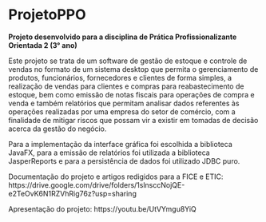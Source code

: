 # ProjetoPPO

__Projeto desenvolvido para a disciplina de Prática Profissionalizante Orientada 2 (3° ano)__  
<p>Este projeto se trata de um software de gestão de estoque e controle de vendas no formato de 
um sistema desktop que permita o 
gerenciamento de produtos, funcionários, fornecedores e clientes de forma simples, a realização de vendas para 
clientes e compras para reabastecimento de estoque, bem como emissão de notas fiscais para operações de compra e 
venda e também relatórios que permitam analisar dados referentes às operações realizadas por uma empresa do setor de comércio, com a finalidade de mitigar 
riscos que possam vir a existir em tomadas de decisão acerca da gestão do negócio.
<p>Para a implementação da interface gráfica foi escolhida a biblioteca JavaFX, para a emissão de relatórios foi utilizada a biblioteca JasperReports e para a persistência de dados foi utilizado JDBC puro.

<p>Documentação do projeto e artigos redigidos para a FICE e ETIC: https://drive.google.com/drive/folders/1slnsccNojQE-e2TeOvK6N1RZVhRig76z?usp=sharing

<p>Apresentação do projeto: https://youtu.be/UtVYmgu8YiQ
